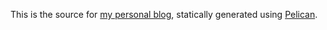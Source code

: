 This is the source for [my personal blog](http://blog.cmyers.net), statically
generated using [Pelican](http://getpelicon.com).
